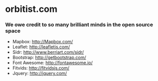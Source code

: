 orbitist.com
==================

### We owe credit to so many brilliant minds in the open source space
* Mapbox: http://Mapbox.com/
* Leaflet: http://leafletjs.com/
* Sidr: http://www.berriart.com/sidr/
* Bootstrap: http://getbootstrap.com/
* Font Awesome: http://fontawesome.io/
* Fitvids: http://fitvidsjs.com/
* Jquery: http://jquery.com/

